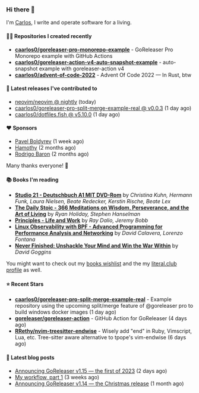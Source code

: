 ### Hi there 👋

I'm [Carlos](https://caarlos0.dev), I write and operate software for a living.

#### 👨‍💻 Repositories I created recently
- **[caarlos0/goreleaser-pro-monorepo-example](https://github.com/caarlos0/goreleaser-pro-monorepo-example)** - GoReleaser Pro Monorepo example with GitHub Actions
- **[caarlos0/goreleaser-action-v4-auto-snapshot-example](https://github.com/caarlos0/goreleaser-action-v4-auto-snapshot-example)** - auto-snapshot example with goreleaser-action v4
- **[caarlos0/advent-of-code-2022](https://github.com/caarlos0/advent-of-code-2022)** - Advent Of Code 2022 — In Rust, btw

#### 🚀 Latest releases I've contributed to


- [neovim/neovim @ nightly](https://github.com/neovim/neovim/releases/tag/nightly) (today)
- [caarlos0/goreleaser-pro-split-merge-example-real @ v0.0.3](https://github.com/caarlos0/goreleaser-pro-split-merge-example-real/releases/tag/v0.0.3) (1 day ago)
- [caarlos0/dotfiles.fish @ v5.10.0](https://github.com/caarlos0/dotfiles.fish/releases/tag/v5.10.0) (1 day ago)

#### ❤️ Sponsors
- [Pavel Boldyrev](https://github.com/bpg) (1 week ago)
- [Hamothy](https://github.com/sgoudham) (2 months ago)
- [Rodrigo Baron](https://github.com/rodrigobaron) (2 months ago)

Many thanks everyone! 🙏

#### 📚 Books I'm reading
- **[Studio 21 - Deutschbuch A1 MIT DVD-Rom](https://literal.club/caarlos0/book/laura-nielsen-hermann-funk-beate-redecker-christina-kuhn-kerstin-rische-beate-lex-studio-21-c60yd)** by _Christina Kuhn, Hermann Funk, Laura Nielsen, Beate Redecker, Kerstin Rische, Beate Lex_
- **[The Daily Stoic - 366 Meditations on Wisdom, Perseverance, and the Art of Living](https://literal.club/caarlos0/book/the-daily-stoic-lbfbd)** by _Ryan Holiday, Stephen Hanselman_
- **[Principles - Life and Work](https://literal.club/caarlos0/book/ray-dalioray-daliojeremy-bobbprinciples-a9caw)** by _Ray Dalio, Jeremy Bobb_
- **[Linux Observability with BPF - Advanced Programming for Performance Analysis and Networking](https://literal.club/caarlos0/book/david-calavera-lorenzo-fontana-linux-observability-with-bpf-561av)** by _David Calavera, Lorenzo Fontana_
- **[Never Finished: Unshackle Your Mind and Win the War Within](https://literal.club/caarlos0/book/david-goggins-never-finished-unshackle-your-mind-and-win-the-war-within-ca204)** by _David Goggins_

You might want to check out my [books
wishlist](https://www.amazon.com.br/hz/wishlist/ls/EB8P7VS717SV) and the my
[literal.club profile](https://literal.club/caarlos0) as well.

#### ⭐ Recent Stars
- **[caarlos0/goreleaser-pro-split-merge-example-real](https://github.com/caarlos0/goreleaser-pro-split-merge-example-real)** - Example repository using the upcoming split/merge feature of @goreleaser pro to build windows docker images (1 day ago)
- **[goreleaser/goreleaser-action](https://github.com/goreleaser/goreleaser-action)** - GitHub Action for GoReleaser (4 days ago)
- **[RRethy/nvim-treesitter-endwise](https://github.com/RRethy/nvim-treesitter-endwise)** - Wisely add &#34;end&#34; in Ruby, Vimscript, Lua, etc. Tree-sitter aware alternative to tpope&#39;s vim-endwise (6 days ago)

#### 📄 Latest blog posts
- [Announcing GoReleaser v1.15 — the first of 2023](https://carlosbecker.com/posts/goreleaser-v1.15/) (2 days ago)
- [My workflow, part 1](https://carlosbecker.com/posts/workflow-pt1/) (3 weeks ago)
- [Announcing GoReleaser v1.14 — the Christmas release](https://carlosbecker.com/posts/goreleaser-v1.14/) (1 month ago)
